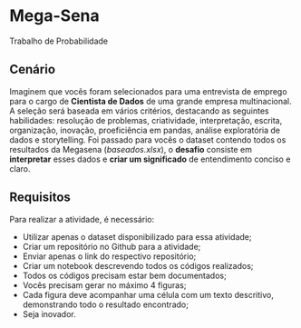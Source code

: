 # Mega-Sena

Trabalho de Probabilidade

## Cenário
Imaginem que vocês foram selecionados para uma entrevista de emprego para o cargo de **Cientista de Dados** de uma grande empresa multinacional. A seleção será baseada em vários critérios, destacando as seguintes habilidades: resolução de problemas, criatividade, interpretação, escrita, organização, inovação, proeficiência em pandas, análise exploratória de dados e storytelling. Foi passado para vocês o dataset contendo todos os resultados da Megasena (*baseados.xlsx*), o **desafio** consiste em **interpretar** esses dados e **criar um significado** de entendimento conciso e claro.

## Requisitos
Para realizar a atividade, é necessário:

 - Utilizar apenas o dataset disponibilizado para essa atividade;
 - Criar um repositório no Github para a atividade;
 - Enviar apenas o link do respectivo repositório;
 - Criar um notebook descrevendo todos os códigos realizados; 
 - Todos os códigos precisam estar bem documentados;
 - Vocês precisam gerar no máximo 4 figuras;
 - Cada figura deve acompanhar uma célula com um texto descritivo, demonstrando todo o resultado encontrado; 
 - Seja inovador.
